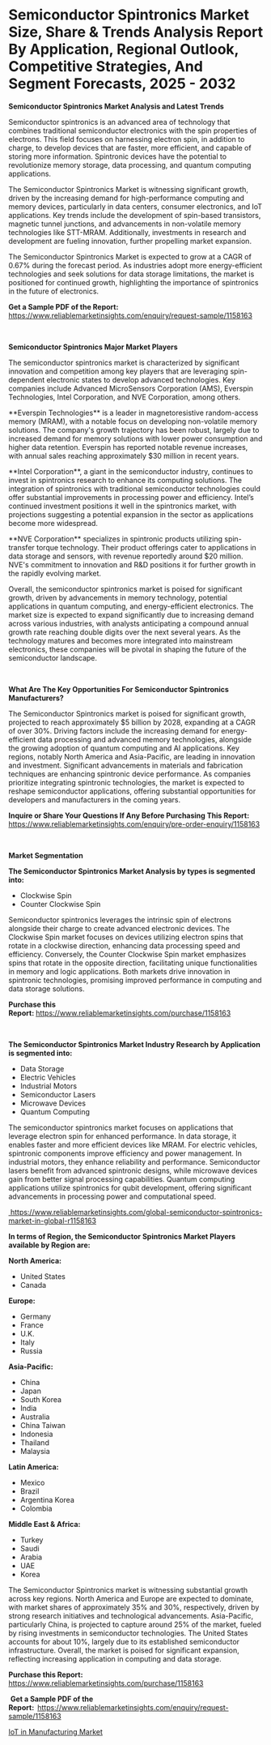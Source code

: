 <p><h1>Semiconductor Spintronics Market Size, Share & Trends Analysis Report By Application, Regional Outlook, Competitive Strategies, And Segment Forecasts, 2025 - 2032</h1></p><p><strong>Semiconductor Spintronics Market Analysis and Latest Trends</strong></p>
<p><p>Semiconductor spintronics is an advanced area of technology that combines traditional semiconductor electronics with the spin properties of electrons. This field focuses on harnessing electron spin, in addition to charge, to develop devices that are faster, more efficient, and capable of storing more information. Spintronic devices have the potential to revolutionize memory storage, data processing, and quantum computing applications.</p><p>The Semiconductor Spintronics Market is witnessing significant growth, driven by the increasing demand for high-performance computing and memory devices, particularly in data centers, consumer electronics, and IoT applications. Key trends include the development of spin-based transistors, magnetic tunnel junctions, and advancements in non-volatile memory technologies like STT-MRAM. Additionally, investments in research and development are fueling innovation, further propelling market expansion.</p><p>The Semiconductor Spintronics Market is expected to grow at a CAGR of 0.67% during the forecast period. As industries adopt more energy-efficient technologies and seek solutions for data storage limitations, the market is positioned for continued growth, highlighting the importance of spintronics in the future of electronics.</p></p>
<p><strong>Get a Sample PDF of the Report:&nbsp;</strong> <a href="https://www.reliablemarketinsights.com/enquiry/request-sample/1158163?utm_campaign=2197&utm_medium=2&utm_source=Github&utm_content=ia&utm_term=09032025&utm_id=semiconductor-spintronics">https://www.reliablemarketinsights.com/enquiry/request-sample/1158163</a></p>
<p>&nbsp;</p>
<p><strong>Semiconductor Spintronics Major Market Players</strong></p>
<p><p>The semiconductor spintronics market is characterized by significant innovation and competition among key players that are leveraging spin-dependent electronic states to develop advanced technologies. Key companies include Advanced MicroSensors Corporation (AMS), Everspin Technologies, Intel Corporation, and NVE Corporation, among others.</p><p>**Everspin Technologies** is a leader in magnetoresistive random-access memory (MRAM), with a notable focus on developing non-volatile memory solutions. The company's growth trajectory has been robust, largely due to increased demand for memory solutions with lower power consumption and higher data retention. Everspin has reported notable revenue increases, with annual sales reaching approximately $30 million in recent years.</p><p>**Intel Corporation**, a giant in the semiconductor industry, continues to invest in spintronics research to enhance its computing solutions. The integration of spintronics with traditional semiconductor technologies could offer substantial improvements in processing power and efficiency. Intel’s continued investment positions it well in the spintronics market, with projections suggesting a potential expansion in the sector as applications become more widespread.</p><p>**NVE Corporation** specializes in spintronic products utilizing spin-transfer torque technology. Their product offerings cater to applications in data storage and sensors, with revenue reportedly around $20 million. NVE's commitment to innovation and R&D positions it for further growth in the rapidly evolving market.</p><p>Overall, the semiconductor spintronics market is poised for significant growth, driven by advancements in memory technology, potential applications in quantum computing, and energy-efficient electronics. The market size is expected to expand significantly due to increasing demand across various industries, with analysts anticipating a compound annual growth rate reaching double digits over the next several years. As the technology matures and becomes more integrated into mainstream electronics, these companies will be pivotal in shaping the future of the semiconductor landscape.</p></p>
<p>&nbsp;</p>
<p><strong>What Are The Key Opportunities For Semiconductor Spintronics Manufacturers?</strong></p>
<p><p>The Semiconductor Spintronics market is poised for significant growth, projected to reach approximately $5 billion by 2028, expanding at a CAGR of over 30%. Driving factors include the increasing demand for energy-efficient data processing and advanced memory technologies, alongside the growing adoption of quantum computing and AI applications. Key regions, notably North America and Asia-Pacific, are leading in innovation and investment. Significant advancements in materials and fabrication techniques are enhancing spintronic device performance. As companies prioritize integrating spintronic technologies, the market is expected to reshape semiconductor applications, offering substantial opportunities for developers and manufacturers in the coming years.</p></p>
<p><strong>Inquire or Share Your Questions If Any Before Purchasing This Report:</strong> <a href="https://www.reliablemarketinsights.com/enquiry/pre-order-enquiry/1158163?utm_campaign=2197&utm_medium=2&utm_source=Github&utm_content=ia&utm_term=09032025&utm_id=semiconductor-spintronics">https://www.reliablemarketinsights.com/enquiry/pre-order-enquiry/1158163</a></p>
<p>&nbsp;</p>
<p><strong>Market Segmentation</strong></p>
<p><strong>The Semiconductor Spintronics Market Analysis by types is segmented into:</strong></p>
<p><ul><li>Clockwise Spin</li><li>Counter Clockwise Spin</li></ul></p>
<p><p>Semiconductor spintronics leverages the intrinsic spin of electrons alongside their charge to create advanced electronic devices. The Clockwise Spin market focuses on devices utilizing electron spins that rotate in a clockwise direction, enhancing data processing speed and efficiency. Conversely, the Counter Clockwise Spin market emphasizes spins that rotate in the opposite direction, facilitating unique functionalities in memory and logic applications. Both markets drive innovation in spintronic technologies, promising improved performance in computing and data storage solutions.</p></p>
<p><strong>Purchase this Report:&nbsp;</strong><a href="https://www.reliablemarketinsights.com/purchase/1158163?utm_campaign=2197&utm_medium=2&utm_source=Github&utm_content=ia&utm_term=09032025&utm_id=semiconductor-spintronics">https://www.reliablemarketinsights.com/purchase/1158163</a></p>
<p>&nbsp;</p>
<p><strong>The Semiconductor Spintronics Market Industry Research by Application is segmented into:</strong></p>
<p><ul><li>Data Storage</li><li>Electric Vehicles</li><li>Industrial Motors</li><li>Semiconductor Lasers</li><li>Microwave Devices</li><li>Quantum Computing</li></ul></p>
<p><p>The semiconductor spintronics market focuses on applications that leverage electron spin for enhanced performance. In data storage, it enables faster and more efficient devices like MRAM. For electric vehicles, spintronic components improve efficiency and power management. In industrial motors, they enhance reliability and performance. Semiconductor lasers benefit from advanced spintronic designs, while microwave devices gain from better signal processing capabilities. Quantum computing applications utilize spintronics for qubit development, offering significant advancements in processing power and computational speed.</p></p>
<p><a href="https://www.reliablemarketinsights.com/global-semiconductor-spintronics-market-in-global-r1158163?utm_campaign=2197&utm_medium=2&utm_source=Github&utm_content=ia&utm_term=09032025&utm_id=semiconductor-spintronics">&nbsp;https://www.reliablemarketinsights.com/global-semiconductor-spintronics-market-in-global-r1158163</a></p>
<p><strong>In terms of Region, the Semiconductor Spintronics Market Players available by Region are:</strong></p>
<p>
    <p> <strong> North America: </strong>
        <ul>
            <li>United States</li>
            <li>Canada</li>
        </ul>
        </p> 
    <p> <strong> Europe: </strong>
        <ul>
            <li>Germany</li>
            <li>France</li>
            <li>U.K.</li>
            <li>Italy</li>
            <li>Russia</li>
        </ul>
        </p> 
    <p> <strong> Asia-Pacific: </strong>
        <ul>
            <li>China</li>
            <li>Japan</li>
            <li>South Korea</li>
            <li>India</li>
            <li>Australia</li>
            <li>China Taiwan</li>
            <li>Indonesia</li>
            <li>Thailand</li>
            <li>Malaysia</li>
        </ul>
        </p> 
    <p> <strong> Latin America: </strong>
        <ul>
            <li>Mexico</li>
            <li>Brazil</li>
            <li>Argentina Korea</li>
            <li>Colombia</li>
        </ul>
        </p> 
    <p> <strong> Middle East & Africa: </strong>
        <ul>
            <li>Turkey</li>
            <li>Saudi</li>
            <li>Arabia</li>
            <li>UAE</li>
            <li>Korea</li>
        </ul>
    </p>
    </p>
<p><p>The Semiconductor Spintronics market is witnessing substantial growth across key regions. North America and Europe are expected to dominate, with market shares of approximately 35% and 30%, respectively, driven by strong research initiatives and technological advancements. Asia-Pacific, particularly China, is projected to capture around 25% of the market, fueled by rising investments in semiconductor technologies. The United States accounts for about 10%, largely due to its established semiconductor infrastructure. Overall, the market is poised for significant expansion, reflecting increasing application in computing and data storage.</p></p>
<p><strong>Purchase this Report: </strong><a href="https://www.reliablemarketinsights.com/purchase/1158163?utm_campaign=2197&utm_medium=2&utm_source=Github&utm_content=ia&utm_term=09032025&utm_id=semiconductor-spintronics">https://www.reliablemarketinsights.com/purchase/1158163</a></p>
<p>&nbsp;<strong>Get a Sample PDF of the Report:&nbsp;&nbsp;</strong><a href="https://www.reliablemarketinsights.com/enquiry/request-sample/1158163?utm_campaign=2197&utm_medium=2&utm_source=Github&utm_content=ia&utm_term=09032025&utm_id=semiconductor-spintronics">https://www.reliablemarketinsights.com/enquiry/request-sample/1158163</a></p>
<p><strong></strong></p>
<p><p><a href="https://github.com/jerhoskinson197676/Market-Research-Report-List-1/blob/main/iot-in-manufacturing-market.md?utm_campaign=2197&utm_medium=2&utm_source=Github&utm_content=ia&utm_term=09032025&utm_id=semiconductor-spintronics">IoT in Manufacturing Market</a></p></p>